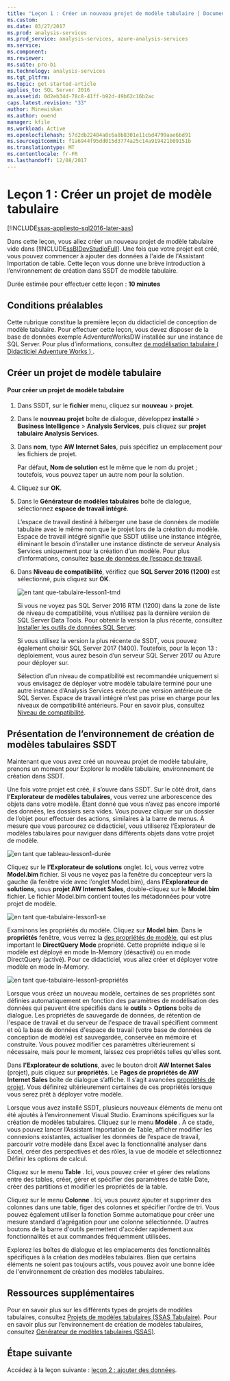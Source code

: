 ```yaml
---
title: "Leçon 1 : Créer un nouveau projet de modèle tabulaire | Documents Microsoft"
ms.custom: 
ms.date: 03/27/2017
ms.prod: analysis-services
ms.prod_service: analysis-services, azure-analysis-services
ms.service: 
ms.component: 
ms.reviewer: 
ms.suite: pro-bi
ms.technology: analysis-services
ms.tgt_pltfrm: 
ms.topic: get-started-article
applies_to: SQL Server 2016
ms.assetid: 0d2eb34d-78c8-41ff-b92d-49b62c16b2ac
caps.latest.revision: "33"
author: Minewiskan
ms.author: owend
manager: kfile
ms.workload: Active
ms.openlocfilehash: 57d2db22484a8c6a8b8301e11cbd4799aae6bd91
ms.sourcegitcommit: f1a6944f95dd015d3774a25c14a919421b09151b
ms.translationtype: MT
ms.contentlocale: fr-FR
ms.lasthandoff: 12/08/2017
---
```

# <a name="lesson-1-create-a-new-tabular-model-project"></a>Leçon 1 : Créer un projet de modèle tabulaire
[!INCLUDE[ssas-appliesto-sql2016-later-aas](../includes/ssas-appliesto-sql2016-later-aas.md)]

Dans cette leçon, vous allez créer un nouveau projet de modèle tabulaire vide dans [!INCLUDE[ssBIDevStudioFull](../includes/ssbidevstudiofull-md.md)]. Une fois que votre projet est créé, vous pouvez commencer à ajouter des données à l'aide de l'Assistant Importation de table. Cette leçon vous donne une brève introduction à l’environnement de création dans SSDT de modèle tabulaire.  
  
Durée estimée pour effectuer cette leçon : **10 minutes**  
  
## <a name="prerequisites"></a>Conditions préalables  
Cette rubrique constitue la première leçon du didacticiel de conception de modèle tabulaire. Pour effectuer cette leçon, vous devez disposer de la base de données exemple AdventureWorksDW installée sur une instance de SQL Server. Pour plus d’informations, consultez [de modélisation tabulaire &#40; Didacticiel Adventure Works &#41; ](../analysis-services/tabular-modeling-adventure-works-tutorial.md).  
  
## <a name="create-a-new-tabular-model-project"></a>Créer un projet de modèle tabulaire  
  
#### <a name="to-create-a-new-tabular-model-project"></a>Pour créer un projet de modèle tabulaire  
  
1.  Dans SSDT, sur le **fichier** menu, cliquez sur **nouveau** > **projet**.  
  
2.  Dans le **nouveau projet** boîte de dialogue, développez **installé** > **Business Intelligence** > **Analysis Services**, puis cliquez sur **projet tabulaire Analysis Services**.  
  
3.  Dans **nom**, type **AW Internet Sales**, puis spécifiez un emplacement pour les fichiers de projet.  
  
    Par défaut, **Nom de solution** est le même que le nom du projet ; toutefois, vous pouvez taper un autre nom pour la solution.  
  
4.  Cliquez sur **OK**.  
  
5.  Dans le **Générateur de modèles tabulaires** boîte de dialogue, sélectionnez **espace de travail intégré**.  
  
    L’espace de travail destiné à héberger une base de données de modèle tabulaire avec le même nom que le projet lors de la création du modèle. Espace de travail intégré signifie que SSDT utilise une instance intégrée, éliminant le besoin d’installer une instance distincte de serveur Analysis Services uniquement pour la création d’un modèle. Pour plus d’informations, consultez [base de données de l’espace de travail](../analysis-services/tabular-models/workspace-database-ssas-tabular.md).
      
6.  Dans **Niveau de compatibilité**, vérifiez que **SQL Server 2016 (1200)** est sélectionné, puis cliquez sur **OK**.   
 
    ![en tant que-tabulaire-lesson1-tmd](../analysis-services/media/as-tabular-lesson1-tmd.png)
      
    Si vous ne voyez pas SQL Server 2016 RTM (1200) dans la zone de liste de niveau de compatibilité, vous n’utilisez pas la dernière version de SQL Server Data Tools. Pour obtenir la version la plus récente, consultez [Installer les outils de données SQL Server](https://docs.microsoft.com/sql/ssdt/download-sql-server-data-tools-ssdt).  

    Si vous utilisez la version la plus récente de SSDT, vous pouvez également choisir SQL Server 2017 (1400). Toutefois, pour la leçon 13 : déploiement, vous aurez besoin d’un serveur SQL Server 2017 ou Azure pour déployer sur.
      
    Sélection d’un niveau de compatibilité est recommandée uniquement si vous envisagez de déployer votre modèle tabulaire terminé pour une autre instance d’Analysis Services exécute une version antérieure de SQL Server. Espace de travail intégré n’est pas prise en charge pour les niveaux de compatibilité antérieurs. Pour en savoir plus, consultez [Niveau de compatibilité](../analysis-services/tabular-models/compatibility-level-for-tabular-models-in-analysis-services.md).   
  
## <a name="understanding-the-ssdt-tabular-model-authoring-environment"></a>Présentation de l’environnement de création de modèles tabulaires SSDT  
Maintenant que vous avez créé un nouveau projet de modèle tabulaire, prenons un moment pour Explorer le modèle tabulaire, environnement de création dans SSDT.  
  
Une fois votre projet est créé, il s’ouvre dans SSDT. Sur le côté droit, dans **l’Explorateur de modèles tabulaires**, vous verrez une arborescence des objets dans votre modèle. Étant donné que vous n’avez pas encore importé des données, les dossiers sera vides. Vous pouvez cliquer sur un dossier de l’objet pour effectuer des actions, similaires à la barre de menus. À mesure que vous parcourez ce didacticiel, vous utiliserez l’Explorateur de modèles tabulaires pour naviguer dans différents objets dans votre projet de modèle.

![en tant que tableau-lesson1-durée](../analysis-services/media/as-tabular-lesson1-tme.png)

Cliquez sur le **l’Explorateur de solutions** onglet. Ici, vous verrez votre **Model.bim** fichier. Si vous ne voyez pas la fenêtre du concepteur vers la gauche (la fenêtre vide avec l’onglet Model.bim), dans **l’Explorateur de solutions**, sous **projet AW Internet Sales**, double-cliquez sur le **Model.bim** fichier. Le fichier Model.bim contient toutes les métadonnées pour votre projet de modèle. 

![en tant que-tabulaire-lesson1-se](../analysis-services/media/as-tabular-lesson1-se.png)
  
Examinons les propriétés du modèle. Cliquez sur **Model.bim**. Dans le **propriétés** fenêtre, vous verrez la [des propriétés de modèle](../analysis-services/tabular-models/model-properties-ssas-tabular.md), qui est plus important le **DirectQuery Mode** propriété. Cette propriété indique si le modèle est déployé en mode In-Memory (désactivé) ou en mode DirectQuery (activé). Pour ce didacticiel, vous allez créer et déployer votre modèle en mode In-Memory.

![en tant que-tabulaire-lesson1-propriétés](../analysis-services/media/as-tabular-lesson1-properties.png)
  
Lorsque vous créez un nouveau modèle, certaines de ses propriétés sont définies automatiquement en fonction des paramètres de modélisation des données qui peuvent être spécifiés dans le **outils** > **Options** boîte de dialogue. Les propriétés de sauvegarde de données, de rétention de l'espace de travail et du serveur de l'espace de travail spécifient comment et où la base de données d'espace de travail (votre base de données de conception de modèle) est sauvegardée, conservée en mémoire et construite. Vous pouvez modifier ces paramètres ultérieurement si nécessaire, mais pour le moment, laissez ces propriétés telles qu'elles sont.  

Dans **l’Explorateur de solutions**, avec le bouton droit **AW Internet Sales** (projet), puis cliquez sur **propriétés**. Le **Pages de propriétés de AW Internet Sales** boîte de dialogue s’affiche. Il s’agit avancées [propriétés de projet](../analysis-services/tabular-models/project-properties-ssas-tabular.md). Vous définirez ultérieurement certaines de ces propriétés lorsque vous serez prêt à déployer votre modèle.  
  
Lorsque vous avez installé SSDT, plusieurs nouveaux éléments de menu ont été ajoutés à l’environnement Visual Studio. Examinons spécifiques sur la création de modèles tabulaires. Cliquez sur le menu **Modèle** . À ce stade, vous pouvez lancer l’Assistant Importation de Table, afficher modifier les connexions existantes, actualiser les données de l’espace de travail, parcourir votre modèle dans Excel avec la fonctionnalité analyser dans Excel, créer des perspectives et des rôles, la vue de modèle et sélectionnez Définir les options de calcul.  
  
Cliquez sur le menu **Table** . Ici, vous pouvez créer et gérer des relations entre des tables, créer, gérer et spécifier des paramètres de table Date, créer des partitions et modifier les propriétés de la table.  
  
Cliquez sur le menu **Colonne** . Ici, vous pouvez ajouter et supprimer des colonnes dans une table, figer des colonnes et spécifier l'ordre de tri. Vous pouvez également utiliser la fonction Somme automatique pour créer une mesure standard d'agrégation pour une colonne sélectionnée. D'autres boutons de la barre d'outils permettent d'accéder rapidement aux fonctionnalités et aux commandes fréquemment utilisées.  
  
Explorez les boîtes de dialogue et les emplacements des fonctionnalités spécifiques à la création des modèles tabulaires. Bien que certains éléments ne soient pas toujours actifs, vous pouvez avoir une bonne idée de l'environnement de création des modèles tabulaires.  


## <a name="additional-resources"></a>Ressources supplémentaires
Pour en savoir plus sur les différents types de projets de modèles tabulaires, consultez [Projets de modèles tabulaires &#40;SSAS Tabulaire&#41;](../analysis-services/tabular-models/tabular-model-projects-ssas-tabular.md). Pour en savoir plus sur l’environnement de création de modèles tabulaires, consultez [Générateur de modèles tabulaires &#40;SSAS&#41;](../analysis-services/tabular-models/tabular-model-designer-ssas.md).  
  

## <a name="whats-next"></a>Étape suivante
Accédez à la leçon suivante : [leçon 2 : ajouter des données](../analysis-services/lesson-2-add-data.md).

  
  
  
